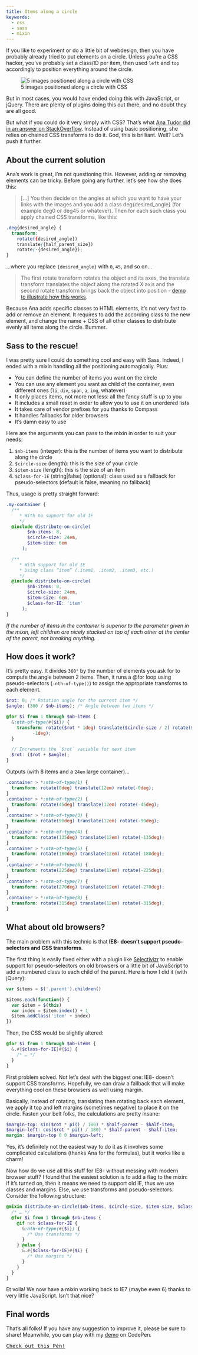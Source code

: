 ```yaml
---
title: Items along a circle
keywords:
  - css
  - sass
  - mixin
---
```


If you like to experiment or do a little bit of webdesign, then you have probably already tried to put elements on a circle. Unless you’re a CSS hacker, you’ve probably set a class/ID per item, then used `left` and `top` accordingly to position everything around the circle.

<figure class="figure">
<img alt='5 images positioned along a circle with CSS' src='/assets/images/items-on-circle/5-items.png' />
<figcaption>5 images positioned along a circle with CSS</figcaption>
</figure>

But in most cases, you would have ended doing this with JavaScript, or jQuery. There are plenty of plugins doing this out there, and no doubt they are all good.

But what if you could do it very simply with CSS? That’s what [Ana Tudor did in an answer on StackOverflow](https://stackoverflow.com/questions/12813573/position-icons-into-circle). Instead of using basic positioning, she relies on chained CSS transforms to do it. God, this is brilliant. Well? Let’s push it further.

## About the current solution

Ana’s work is great, I’m not questioning this. However, adding or removing elements can be tricky. Before going any further, let’s see how she does this:

> […] You then decide on the angles at which you want to have your links with the images and you add a class deg{desired_angle} (for example deg0 or deg45 or whatever). Then for each such class you apply chained CSS transforms, like this:

```scss
.deg{desired_angle} {
  transform:
    rotate({desired_angle})
    translate({half_parent_size})
    rotate(-{desired_angle});
}
```

…where you replace `{desired_angle}` with `0`, `45`, and so on…

> The first rotate transform rotates the object and its axes, the translate transform translates the object along the rotated X axis and the second rotate transform brings back the object into position - [demo to illustrate how this works](https://dabblet.com/gist/3866686).

Because Ana adds specific classes to HTML elements, it’s not very fast to add or remove an element. It requires to add the according class to the new element, and change the name + CSS of all other classes to distribute evenly all items along the circle. Bummer.

## Sass to the rescue!

I was pretty sure I could do something cool and easy with Sass. Indeed, I ended with a mixin handling all the positioning automagically. Plus:

* You can define the number of items you want on the circle
* You can use any element you want as child of the container, even different ones (`li`, `div`, `span`, `a`, `img`, whatever)
* It only places items, not more not less: all the fancy stuff is up to you
* It includes a small reset in order to allow you to use it on unordered lists
* It takes care of vendor prefixes for you thanks to Compass
* It handles fallbacks for older browsers
* It’s damn easy to use

Here are the arguments you can pass to the mixin in order to suit your needs:

1. `$nb-items` (integer): this is the number of items you want to distribute along the circle
1. `$circle-size` (length): this is the size of your circle
1. `$item-size` (length): this is the size of an item
1. `$class-for-IE` (string\|false) (optional): class used as a fallback for pseudo-selectors (default is false, meaning no fallback)

Thus, usage is pretty straight forward:

```scss
.my-container {
  /**
     * With no support for old IE
     */
  @include distribute-on-circle(
        $nb-items: 8,
        $circle-size: 24em,
        $item-size: 6em
      );

  /**
     * With support for old IE
     * Using class “item” (.item1, .item2, .item3, etc.)
     */
  @include distribute-on-circle(
        $nb-items: 8,
        $circle-size: 24em,
        $item-size: 6em,
        $class-for-IE: 'item'
      );
}
```

_If the number of items in the container is superior to the parameter given in the mixin, left children are nicely stacked on top of each other at the center of the parent, not breaking anything._

## How does it work?

It’s pretty easy. It divides `360°` by the number of elements you ask for to compute the angle between 2 items. Then, it runs a @for loop using pseudo-selectors (`:nth-of-type()`) to assign the appropriate transforms to each element.

```scss
$rot: 0; /* Rotation angle for the current item */
$angle: (360 / $nb-items); /* Angle between two items */

@for $i from 1 through $nb-items {
  &:nth-of-type(#{$i}) {
    transform: rotate($rot * 1deg) translate($circle-size / 2) rotate($rot *
          -1deg);
  }

  // Increments the `$rot` variable for next item
  $rot: ($rot + $angle);
}
```

Outputs (with 8 items and a `24em` large container)…

```css
.container > *:nth-of-type(1) {
  transform: rotate(0deg) translate(12em) rotate(-0deg);
}
.container > *:nth-of-type(2) {
  transform: rotate(45deg) translate(12em) rotate(-45deg);
}
.container > *:nth-of-type(3) {
  transform: rotate(90deg) translate(12em) rotate(-90deg);
}
.container > *:nth-of-type(4) {
  transform: rotate(135deg) translate(12em) rotate(-135deg);
}
.container > *:nth-of-type(5) {
  transform: rotate(180deg) translate(12em) rotate(-180deg);
}
.container > *:nth-of-type(6) {
  transform: rotate(225deg) translate(12em) rotate(-225deg);
}
.container > *:nth-of-type(7) {
  transform: rotate(270deg) translate(12em) rotate(-270deg);
}
.container > *:nth-of-type(8) {
  transform: rotate(315deg) translate(12em) rotate(-315deg);
}
```

## What about old browsers?

The main problem with this technic is that **IE8- doesn’t support pseudo-selectors and CSS transforms**.

The first thing is easily fixed either with a plugin like [Selectivizr](http://selectivizr.com/) to enable support for pseudo-selectors on old browsers or a little bit of JavaScript to add a numbered class to each child of the parent. Here is how I did it (with jQuery):

```javascript
var $items = $('.parent').children()

$items.each(function() {
  var $item = $(this)
  var index = $item.index() + 1
  $item.addClass('item' + index)
})
```

Then, the CSS would be slightly altered:

```scss
@for $i from 1 through $nb-items {
  &.#{$class-for-IE}#{$i} {
    /* … */
  }
}
```

First problem solved. Not let’s deal with the biggest one: IE8- doesn’t support CSS transforms. Hopefully, we can draw a fallback that will make everything cool on these browsers as well using margin.

Basically, instead of rotating, translating then rotating back each element, we apply it top and left margins (sometimes negative) to place it on the circle. Fasten your belt folks, the calculations are pretty insane:

```scss
$margin-top: sin($rot * pi() / 180) * $half-parent - $half-item;
$margin-left: cos($rot * pi() / 180) * $half-parent - $half-item;
margin: $margin-top 0 0 $margin-left;
```

Yes, it’s definitely not the easiest way to do it as it involves some complicated calculations (thanks Ana for the formulas), but it works like a charm!

Now how do we use all this stuff for IE8- without messing with modern browser stuff? I found that the easiest solution is to add a flag to the mixin: if it’s turned on, then it means we need to support old IE, thus we use classes and margins. Else, we use transforms and pseudo-selectors. Consider the following structure:

```scss
@mixin distribute-on-circle($nb-items, $circle-size, $item-size, $class-for-IE: false) {
  /* … */
  @for $i from 1 through $nb-items {
    @if not $class-for-IE {
      &:nth-of-type(#{$i}) {
        /* Use transforms */
      }
    } @else {
      &.#{$class-for-IE}#{$i} {
        /* Use margins */
      }
    }
  }
}
```

Et voila! We now have a mixin working back to IE7 (maybe even 6) thanks to very little JavaScript. Isn’t that nice?

## Final words

That’s all folks! If you have any suggestion to improve it, please be sure to share! Meanwhile, you can play with my [demo](https://codepen.io/HugoGiraudel/pen/Bigqr) on CodePen.

<pre class="codepen" data-height="560" data-type="result" data-href="Bigqr" data-user="HugoGiraudel" data-safe="true"><code></code><a href="https://codepen.io/HugoGiraudel/pen/Bigqr">Check out this Pen!</a></pre>
